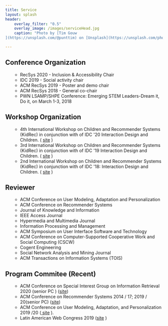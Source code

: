 ```yaml
---
title: Service
layout: splash
header:
    overlay_filter: "0.5"
    overlay_image: /images/serviceHead.jpg
    caption: "Photo by [Tim Gouw
](https://unsplash.com/@punttim) on [Unsplash](https://unsplash.com/photos/KigTvXqetXA)"

---
```



<h2>Conference Organization</h2>
<ul>
<ul>
<li>RecSys 2020 - Inclusion & Accessibility Chair</li>
<li>IDC 2019 - Social activity chair</li>
<li>ACM RecSys 2019 - Poster and demo chair</li>
<li>ACM RecSys 2018 - General co-chair</li>
<li>PWN LSAMP/SHPE Conference: Emerging STEM Leaders-Dream it, Do it, on March 1-3, 2018</li>
</ul>
</ul>

<h2>Workshop Organization</h2>
<ul>
<ul>
<li>4th International Workshop on Children and Recommender Systems (KidRec) in conjunction with of IDC '20 Interaction Design and Children. ( <a href ="https://kidrec.github.io/">site</a> )</li>   
<li>3rd International Workshop on Children and Recommender Systems (KidRec) in conjunction with of IDC '19 Interaction Design and Children. ( <a href = "https://kidrec.github.io/2019/">site</a> )</li>
<li>2nd International Workshop on Children and Recommender Systems (KidRec) in conjunction with of IDC '18: Interaction Design and Children. ( <a href="https://kidrec.github.io/2018/">site</a> ) </li>
</ul>
</ul>

<h2>Reviewer</h2>
<ul>
<ul>
<li>ACM Conference on User Modeling, Adaptation and Personalization</li>
<li>ACM Conference on Recommender Systems</li>
<li>Journal of Knowledge and Information</li>
<li>IEEE Access Journal</li>
<li>Hypermedia and Multimedia Journal</li>
<li>Information Processing and Management</li>
<li>ACM Symposium on User Interface Software and Technology</li>
<li>ACM Conference on Computer-Supported Cooperative Work and Social Computing (CSCW)</li>
<li>Cogent Engineering</li>
<li>Social Network Analysis and Mining Journal</li>
<li>ACM Transactions on Information Systems (TOIS)</li>
</ul>
</ul>

<h2>Program Commitee (Recent)</h2>
<ul>
<ul>
    <li>ACM Conference on Special Interest Group on Information Retrieval 2020 (senior PC ) (<a href="https://sigir.org/sigir2020/">site</a>)</li>
    <li>ACM Conference on Recommender Systems 2014 / 17; 2019 / 20(senior PC) (<a href="https://recsys.acm.org/recsys19/">site</a>)</li>
    <li> ACM Conference on User Modeling, Adaptation, and Personalization 2019 /20 (<a href="http://www.cyprusconferences.org/umap2019/"> site</a> ).</li>
    <li>Latin American Web Congress 2019 (<a href="http://laweb2019.icomp.ufam.edu.br/">site</a> )</li>
</ul>
</ul>
